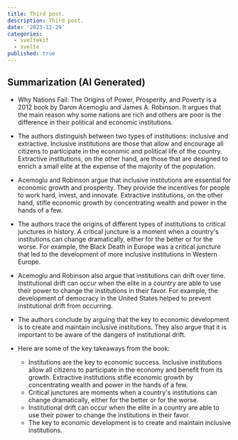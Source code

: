 ```yaml
---
title: Third post.
description: Third post.
date: '2023-12-29'
categories:
  - sveltekit
  - svelte
published: true
---
```


## Summarization (AI Generated)

- Why Nations Fail: The Origins of Power, Prosperity, and Poverty is a 2012 book by Daron Acemoglu and James A. Robinson. It argues that the main reason why some nations are rich and others are poor is the difference in their political and economic institutions.

- The authors distinguish between two types of institutions: inclusive and extractive. Inclusive institutions are those that allow and encourage all citizens to participate in the economic and political life of the country. Extractive institutions, on the other hand, are those that are designed to enrich a small elite at the expense of the majority of the population.

- Acemoglu and Robinson argue that inclusive institutions are essential for economic growth and prosperity. They provide the incentives for people to work hard, invest, and innovate. Extractive institutions, on the other hand, stifle economic growth by concentrating wealth and power in the hands of a few.

- The authors trace the origins of different types of institutions to critical junctures in history. A critical juncture is a moment when a country's institutions can change dramatically, either for the better or for the worse. For example, the Black Death in Europe was a critical juncture that led to the development of more inclusive institutions in Western Europe.

- Acemoglu and Robinson also argue that institutions can drift over time. Institutional drift can occur when the elite in a country are able to use their power to change the institutions in their favor. For example, the development of democracy in the United States helped to prevent institutional drift from occurring.

- The authors conclude by arguing that the key to economic development is to create and maintain inclusive institutions. They also argue that it is important to be aware of the dangers of institutional drift.

- Here are some of the key takeaways from the book:
  - Institutions are the key to economic success. Inclusive institutions allow all citizens to participate in the economy and benefit from its growth. Extractive institutions stifle economic growth by concentrating wealth and power in the hands of a few.
  - Critical junctures are moments when a country's institutions can change dramatically, either for the better or for the worse.
  - Institutional drift can occur when the elite in a country are able to use their power to change the institutions in their favor.
  - The key to economic development is to create and maintain inclusive institutions.

